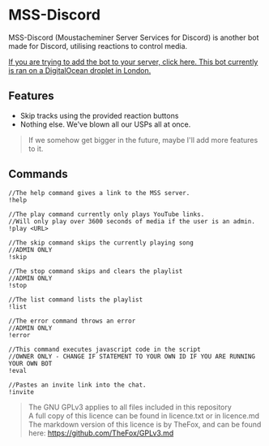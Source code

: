 # MSS-Discord

MSS-Discord (Moustacheminer Server Services for Discord) is another bot made for Discord, utilising reactions to control media.

[If you are trying to add the bot to your server, click here. This bot currently is ran on a DigitalOcean droplet in London.](https://discordapp.com/oauth2/authorize?&client_id=257547382277931009&scope=bot&permissions=70765632)

## Features

- Skip tracks using the provided reaction buttons
- Nothing else. We've blown all our USPs all at once.

> If we somehow get bigger in the future, maybe I'll add more features to it.

## Commands

```
//The help command gives a link to the MSS server.
!help

//The play command currently only plays YouTube links.
//Will only play over 3600 seconds of media if the user is an admin.
!play <URL>

//The skip command skips the currently playing song
//ADMIN ONLY
!skip

//The stop command skips and clears the playlist
//ADMIN ONLY
!stop

//The list command lists the playlist
!list

//The error command throws an error
//ADMIN ONLY
!error

//This command executes javascript code in the script
//OWNER ONLY - CHANGE IF STATEMENT TO YOUR OWN ID IF YOU ARE RUNNING YOUR OWN BOT
!eval

//Pastes an invite link into the chat.
!invite
```


> The GNU GPLv3 applies to all files included in this repository  
> A full copy of this licence can be found in licence.txt or in licence.md
> The markdown version of this licence is by TheFox, and can be found here: https://github.com/TheFox/GPLv3.md
